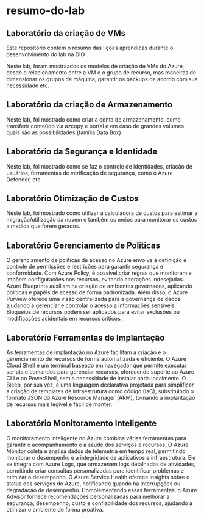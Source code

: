 # resumo-do-lab

## Laboratório da criação de VMs
Este repositório contém o resumo das lições aprendidas durante o desenvolvimento do lab na DIO

Neste lab, foram mostraados os modelos de criação de VMs do Azure, desde o relacionamento entre a VM e o grupo de recurso, mas maneiras de dimensionar os grupos de máquina, garantir os backups de acordo com sua necessidade etc.

## Laboratório da criação de Armazenamento

Neste lab, foi mostrado como criar a conta de armazenamento, como transferir conteúdo via azcopy e portal e em caso de grandes volumes quais são as possibilidades (família Data Box).

## Laboratório da Segurança e Identidade

Neste lab, foi mostrado como se faz o controle de identidades, criação de usuários, ferramentas de verificação de segurança, como o Azure Defender, etc.

## Laboratório Otimização de Custos

Neste lab, foi mostrado como utilizar a calculadora de custos para estimar a migração/utilização da nuvem e também os meios para monitorar os custos a medida que forem gerados.

## Laboratório Gerenciamento de Políticas

O gerenciamento de políticas de acesso no Azure envolve a definição e controle de permissões e restrições para garantir segurança e conformidade. Com Azure Policy, é possível criar regras que monitoram e impõem configurações nos recursos, evitando alterações indesejadas. Azure Blueprints auxiliam na criação de ambientes governados, aplicando políticas e papéis de acesso de forma padronizada. Além disso, o Azure Purview oferece uma visão centralizada para a governança de dados, ajudando a gerenciar e controlar o acesso a informações sensíveis. Bloqueios de recursos podem ser aplicados para evitar exclusões ou modificações acidentais em recursos críticos.

## Laboratório Ferramentas de Implantação

As ferramentas de implantação no Azure facilitam a criação e o gerenciamento de recursos de forma automatizada e eficiente. O Azure Cloud Shell é um terminal baseado em navegador que permite executar scripts e comandos para gerenciar recursos, oferecendo suporte ao Azure CLI e ao PowerShell, sem a necessidade de instalar nada localmente. O Bicep, por sua vez, é uma linguagem declarativa projetada para simplificar a criação de templates de infraestrutura como código (IaC), substituindo o formato JSON do Azure Resource Manager (ARM), tornando a implantação de recursos mais legível e fácil de manter.

## Laboratório Monitoramento Inteligente

O monitoramento inteligente no Azure combina várias ferramentas para garantir o acompanhamento e a saúde dos serviços e recursos. O Azure Monitor coleta e analisa dados de telemetria em tempo real, permitindo monitorar o desempenho e a integridade de aplicativos e infraestrutura. Ele se integra com Azure Logs, que armazenam logs detalhados de atividades, permitindo criar consultas personalizadas para identificar problemas e otimizar o desempenho. O Azure Service Health oferece insights sobre o status dos serviços do Azure, notificando quando há interrupções ou degradação de desempenho. Complementando essas ferramentas, o Azure Advisor fornece recomendações personalizadas para melhorar a segurança, desempenho, custo e confiabilidade dos recursos, ajudando a otimizar o ambiente de forma proativa.
